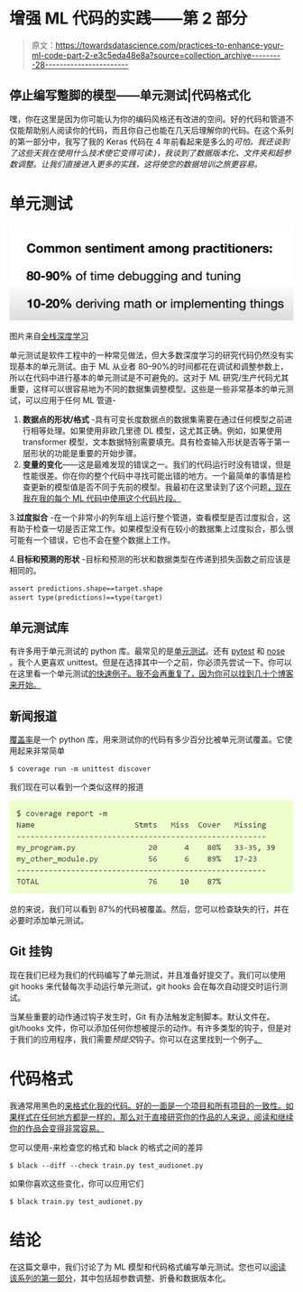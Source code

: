 # 增强 ML 代码的实践——第 2 部分

> 原文：<https://towardsdatascience.com/practices-to-enhance-your-ml-code-part-2-e3c5eda48e8a?source=collection_archive---------28----------------------->

## 停止编写蹩脚的模型——单元测试|代码格式化

嘿，你在这里是因为你可能认为你的编码风格还有改进的空间。好的代码和管道不仅能帮助别人阅读你的代码，而且你自己也能在几天后理解你的代码。在这个系列的第一部分中，我写了我的 Keras 代码在 4 年前看起来是多么的*可怕。我还谈到了这些天我在使用什么技术使它变得可读:)，我谈到了数据版本化、文件夹和超参数调整。让我们直接进入更多的实践，这将使您的数据培训之旅更容易。*

# 单元测试

![](img/2bd4c52ffe7ecb1a1586865d3fbeb211.png)

图片来自[全栈深度学习](https://fullstackdeeplearning.com/)

单元测试是软件工程中的一种常见做法，但大多数深度学习的研究代码仍然没有实现基本的单元测试。由于 ML 从业者 80–90%的时间都花在调试和调整参数上，所以在代码中进行基本的单元测试是不可避免的。这对于 ML 研究/生产代码尤其重要，这样可以很容易地为不同的数据集调整模型。这些是一些非常基本的单元测试，可以应用于任何 ML 管道-

1.  **数据点的形状/格式** -具有可变长度数据点的数据集需要在通过任何模型之前进行相等处理。如果使用非欧几里德 DL 模型，这尤其正确。例如，如果使用 transformer 模型，文本数据特别需要填充。具有检查输入形状是否等于第一层形状的功能是重要的开始步骤。
2.  **变量的变化**——这是最难发现的错误之一。我们的代码运行时没有错误，但是性能很差。你在你的整个代码中寻找可能出错的地方。一个最简单的事情是检查更新的模型值是否不同于先前的模型。我最初在这里读到了这个问题[，现在我在我的每个 ML 代码中使用这个代码片段。](https://thenerdstation.medium.com/how-to-unit-test-machine-learning-code-57cf6fd81765)

3.**过度拟合** -在一个非常小的列车组上运行整个管道，查看模型是否过度拟合，这有助于检查一切是否正常工作。如果模型没有在较小的数据集上过度拟合，那么很可能有一个错误，它也不会在整个数据上工作。

4.**目标和预测的形状** -目标和预测的形状和数据类型在传递到损失函数之前应该是相同的。

```
assert predictions.shape==target.shape
assert type(predictions)==type(target)
```

## 单元测试库

有许多用于单元测试的 python 库。最常见的是[单元测试](https://docs.python.org/3/library/unittest.html)。还有 [pytest](https://docs.pytest.org/en/6.2.x/getting-started.html) 和 [nose](https://www.lambdatest.com/blog/selenium-python-nose-tutorial/#:~:text=Nose%20is%20a%20popular%20test%20automation%20framework%20in,auto%20discovery%20of%20test%20cases%20and%20documentation%20collection.) 。我个人更喜欢 unittest。但是在选择其中一个之前，你必须先尝试一下。你可以在这里看一个单元测试[的快速例子。我不会再重复了，因为你可以找到几十个博客来开始。](https://data-flair.training/blogs/python-unittest/)

## 新闻报道

[覆盖率](https://coverage.readthedocs.io/en/coverage-5.5/)是一个 python 库，用来测试你的代码有多少百分比被单元测试覆盖。它使用起来非常简单

```
$ coverage run -m unittest discover
```

我们现在可以看到一个类似这样的报道

![](img/18e36e09883db7edd8919095776a1b6e.png)

总的来说，我们可以看到 87%的代码被覆盖。然后，您可以检查缺失的行，并在必要时添加单元测试。

## Git 挂钩

现在我们已经为我们的代码编写了单元测试，并且准备好提交了。我们可以使用 git hooks 来代替每次手动运行单元测试，git hooks 会在每次自动提交时运行测试。

当某些重要的动作通过钩子发生时，Git 有办法触发定制脚本。默认文件在。git/hooks 文件，你可以添加任何你想被提示的动作。有许多类型的钩子，但是对于我们的应用程序，我们需要*预提交*钩子。你可以在这里找到一个例子[。](https://github.com/git/git/blob/master/templates/hooks--pre-commit.sample)

# 代码格式

我通常用黑色的[来格式化我的代码。好的一面是一个项目和所有项目的一致性。如果样式在任何地方都是一样的，那么对于直接研究你的作品的人来说，阅读和继续你的作品会变得非常容易。](https://github.com/psf/black)

您可以使用-来检查您的格式和 black 的格式之间的差异

```
$ black --diff --check train.py test_audionet.py
```

如果你喜欢这些变化，你可以应用它们

```
$ black train.py test_audionet.py
```

# 结论

在这篇文章中，我们讨论了为 ML 模型和代码格式编写单元测试。您也可以[阅读该系列的第一部分](/practices-to-enhance-your-ml-code-part-1-e77d00db826d)，其中包括超参数调整、折叠和数据版本化。